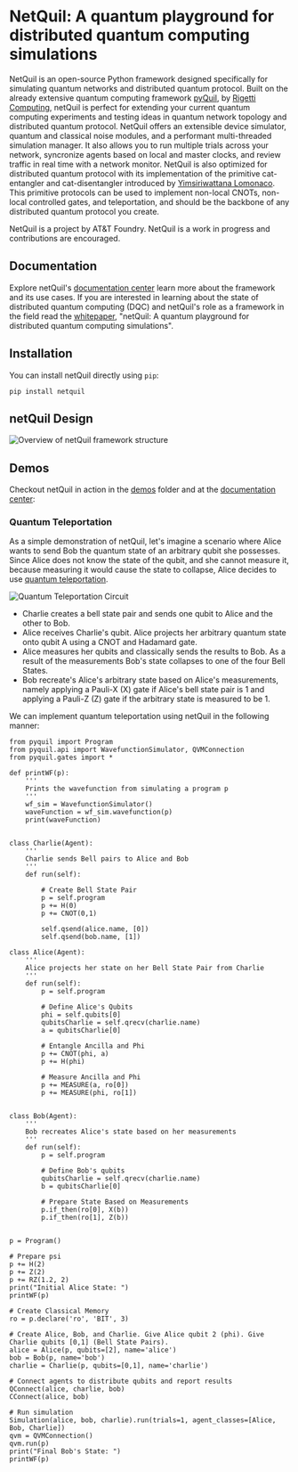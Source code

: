 # NetQuil: A quantum playground for distributed quantum computing simulations

NetQuil is an open-source Python framework designed specifically for simulating quantum networks and distributed quantum protocol. Built on the already extensive quantum computing framework [pyQuil](https://github.com/rigetti/pyquil), by [Rigetti Computing](https://www.rigetti.com/), netQuil is perfect for extending your current quantum computing experiments and testing ideas in quantum network topology and distributed quantum protocol. NetQuil offers an extensible device simulator, quantum and classical noise modules, and a performant multi-threaded simulation manager. It also allows you to run multiple trials across your network, syncronize agents based on local and master clocks, and review traffic in real time with a network monitor. NetQuil is also optimized for distributed quantum protocol with its implementation of the primitive cat-entangler and cat-disentangler introduced by [Yimsiriwattana Lomonaco](https://arxiv.org/abs/quant-ph/0402148). This primitive protocols can be used to implement non-local CNOTs, non-local controlled gates, and teleportation, and should be the backbone of any distributed quantum protocol you create.

NetQuil is a project by AT&T Foundry. NetQuil is a work in progress and contributions are encouraged.

## Documentation
Explore netQuil's [documentation center](https://att-innovate.github.io/netQuil/index.html) learn more about the framework and its use cases. If you are interested in learning about the state of distributed quantum computing (DQC) and netQuil's role as a framework in the field read the [whitepaper](https://github.com/att-innovate/netQuil), "netQuil: A quantum playground for distributed quantum computing simulations". 

## Installation
You can install netQuil directly using `pip`: 

```
pip install netquil
```

## netQuil Design
![Overview of netQuil framework structure](https://github.com/att-innovate/netQuil/blob/gh-pages/_images/layout.png)

## Demos
Checkout netQuil in action in the [demos](https://github.com/att-innovate/netQuil/tree/master/demos) folder and at the [documentation center](https://att-innovate.github.io/netQuil/index.html): 

### Quantum Teleportation

As a simple demonstration of netQuil, let's imagine a scenario where Alice wants to send Bob the quantum state of an arbitrary qubit she possesses. 
Since Alice does not know the state of the qubit, and she cannot measure it, because measuring it would cause the state to collapse, Alice decides to use [quantum 
teleportation](https://en.wikipedia.org/wiki/Quantum_teleportation).

![Quantum Teleportation Circuit](https://raw.githubusercontent.com/att-innovate/netQuil/blob/gh-pages/_images/teleportation.png)

- Charlie creates a bell state pair and sends one qubit to Alice and the other to Bob.
- Alice receives Charlie's qubit. Alice projects her arbitrary quantum state onto qubit A using a CNOT and Hadamard gate. 
- Alice measures her qubits and classically sends the results to Bob. As a result of the measurements Bob's state collapses to one of the four Bell States. 
- Bob recreate's Alice's arbitrary state based on Alice's measurements, namely applying a Pauli-X (X) gate if Alice's bell state pair is 1 and applying a Pauli-Z (Z) gate if the arbitrary state is measured to be 1. 

We can implement quantum teleportation using netQuil in the following manner: 
```
from pyquil import Program
from pyquil.api import WavefunctionSimulator, QVMConnection
from pyquil.gates import *

def printWF(p):
    '''
    Prints the wavefunction from simulating a program p
    '''
    wf_sim = WavefunctionSimulator()
    waveFunction = wf_sim.wavefunction(p)
    print(waveFunction)
    

class Charlie(Agent):
    '''
    Charlie sends Bell pairs to Alice and Bob
    '''
    def run(self):

        # Create Bell State Pair
        p = self.program
        p += H(0)
        p += CNOT(0,1)

        self.qsend(alice.name, [0])
        self.qsend(bob.name, [1])

class Alice(Agent): 
    '''
    Alice projects her state on her Bell State Pair from Charlie
    '''
    def run(self): 
        p = self.program

        # Define Alice's Qubits
        phi = self.qubits[0]
        qubitsCharlie = self.qrecv(charlie.name)
        a = qubitsCharlie[0]

        # Entangle Ancilla and Phi
        p += CNOT(phi, a)
        p += H(phi)

        # Measure Ancilla and Phi
        p += MEASURE(a, ro[0])
        p += MEASURE(phi, ro[1])
    

class Bob(Agent): 
    '''
    Bob recreates Alice's state based on her measurements
    '''
    def run(self):
        p = self.program

        # Define Bob's qubits
        qubitsCharlie = self.qrecv(charlie.name)
        b = qubitsCharlie[0]

        # Prepare State Based on Measurements
        p.if_then(ro[0], X(b))
        p.if_then(ro[1], Z(b))


p = Program()

# Prepare psi
p += H(2)
p += Z(2)
p += RZ(1.2, 2)
print("Initial Alice State: ")
printWF(p)

# Create Classical Memory
ro = p.declare('ro', 'BIT', 3)

# Create Alice, Bob, and Charlie. Give Alice qubit 2 (phi). Give Charlie qubits [0,1] (Bell State Pairs). 
alice = Alice(p, qubits=[2], name='alice')
bob = Bob(p, name='bob')
charlie = Charlie(p, qubits=[0,1], name='charlie')

# Connect agents to distribute qubits and report results
QConnect(alice, charlie, bob)
CConnect(alice, bob)

# Run simulation
Simulation(alice, bob, charlie).run(trials=1, agent_classes=[Alice, Bob, Charlie])
qvm = QVMConnection()
qvm.run(p)
print("Final Bob's State: ")
printWF(p)
```